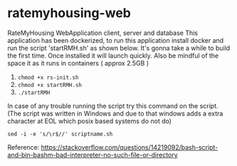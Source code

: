 # ratemyhousing-web
RateMyHousing WebApplication client, server and database
This application has been dockerized, to run this application install docker and run the script 'startRMH.sh' as shown below. It's gonna take a while to build the first time. Once installed it will launch quickly. Also be mindful of the space it as it runs in containers ( approx 2.5GB )

1. ```chmod +x rs-init.sh``` <br>
2. ```chmod +x startRMH.sh``` <br>
3. ```./startRMH```


In case of any trouble running the script try this command on the script. (The script was written in Windows and due to that windows adds a extra character at EOL which posix based systems do not do)

```sed -i -e 's/\r$//' scriptname.sh```

Reference: https://stackoverflow.com/questions/14219092/bash-script-and-bin-bashm-bad-interpreter-no-such-file-or-directory
